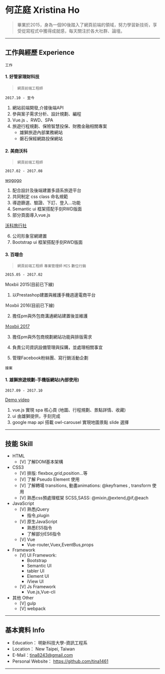 # 何芷庭 Xristina Ho 

> 畢業於2015，身為一個90後踏入了網頁前端的領域，努力學習新技術，享受從寫程式中獲得成就感，每天關注於各大社群、論壇。

***

## 工作與經歷 Experience

`工作`

#### 1. 好管家理財科技 
> `網頁前端工程師`

`2017.10 - 至今`

1. 網站前端開發,介接後端API
2. 參與案子需求分析、設計規劃、編程
3. Vue.js 、RWD、SPA
4. 旅遊行程規劃、保險智慧投保、財務金融相關專案
    - 雄獅旅遊內部業務網站
    - 磐石保經網路投保網站
#### 2. 美商沃科 
> `網頁前端工程師`

`2017.02 - 2017.08`

[wogogo](https://www.wogogo.com/ "wogogo 導遊媒合平台") 

1. 配合設計及後端建置多語系旅遊平台
2. 共同制定 css class 命名規範
3. 導遊篩選、驗證、下訂、登入...功能
4. Semantic ui 框架搭配手刻RWD版面
5. 部分頁面導入vue.js

[沃科旅行社](http://www.hawktravel.com.tw "沃科國際旅行社")

6. 公司形象官網建置 
7. Bootstrap ui 框架搭配手刻RWD版面

#### 3. 百翊合 
> `網頁前端工程師` `專案管理師` `MIS` `數位行銷`

`2015.05 - 2017.02`

Moxbii 2015(目前已下線)

1. 以Prestashop建置與維護手機週邊電商平台

Ｍoxbii 2016(目前已下線)

2. 擔任pm與外包商溝通網站建置後並維護

[Ｍoxbii 2017](https://www.moxbii.com.tw/ "moxbii 2017 電商平台")

3. 擔任pm與外包商規劃網站功能與排版需求

4. 負責公司資訊設備管理與採購，並處理相關事宜
5. 管理Facebook粉絲團、寫行銷活動企劃

`接案`

#### 1. 雄獅旅遊規劃-手機版網站(內部使用)
`2017.09 - 2017.10`

[Demo video](https://vimeo.com/281414463)

1. vue.js 實現 spa 核心頁 (地圖、行程規劃、景點詳情、收藏)
2. ui 由雄獅提供，手刻完成
3. google map api 搭載 owl-carousel 實現地圖景點 slide 選擇

***

## 技能 Skill

* HTML
    - [V] 了解DOM基本架構
* CSS3
    - [V] 排版: flexbox,grid,position...等
    - [V] 了解  Pseudo Element 使用
    - [V] 了解轉場 transitions, 動畫animations: @keyframes , transform 使用
    - [V] 熟悉css預處理框架 SCSS,SASS: @mixin,@extend,@if,@each
* JavaScript
    - [V] 熟悉jQuery
        * 指令,plugin
    - [V] 原生JavaScript
        * 熟悉ES5指令
        * 了解部分ES6指令
    - [V] Vue
        * Vue-router,Vuex,EventBus,props
* Framework
    - [V] UI Framework:
        * Bootstrap
        * Semantic UI
        * tabler UI
        * Element UI
        * iView UI
    - [V] Js Framework
        * Vue.js,Vue-cli
* 其他 Other
    - [V] gulp
    - [V] webpack

***

## 基本資料 Info

* Education： 明新科技大學-資訊工程系
* Location： New Taipei, Taiwan
* E-Mail：tina8243@gmail.com
* Personal Website： https://github.com/tina1461

***





